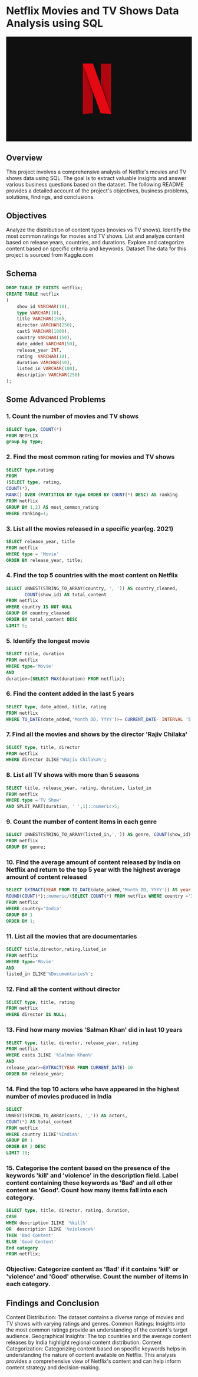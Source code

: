 # Netflix Movies and TV Shows Data Analysis using SQL

![Netflix Logo](https://github.com/rawat24anuj/netflix_sql_project/blob/main/Netflix%20Logo.jpg)

## Overview
This project involves a comprehensive analysis of Netflix's movies and TV shows data using SQL. The goal is to extract valuable insights and answer various business questions based on the dataset. The following README provides a detailed account of the project's objectives, business problems, solutions, findings, and conclusions.

## Objectives
Analyze the distribution of content types (movies vs TV shows).
Identify the most common ratings for movies and TV shows.
List and analyze content based on release years, countries, and durations.
Explore and categorize content based on specific criteria and keywords.
Dataset
The data for this project is sourced from Kaggle.com

## Schema
```sql
DROP TABLE IF EXISTS netflix;
CREATE TABLE netflix
(
	show_id VARCHAR(10),
	type VARCHAR(10),
	title VARCHAR(150),
	director VARCHAR(250),
	castS VARCHAR(1000),
	country VARCHAR(150),
	date_added VARCHAR(50),
	release_year INT,
	rating  VARCHAR(10),
	duration VARCHAR(50),
	listed_in VARCHAR(100),
	description VARCHAR(250)
);
```

## Some Advanced Problems


### 1. Count the number of movies and TV shows
```sql
SELECT type, COUNT(*)
FROM NETFLIX
group by type;
```


### 2. Find the most common rating for movies and TV shows
```sql
SELECT type,rating
FROM 
(SELECT type, rating,
COUNT(*),
RANK() OVER (PARTITION BY type ORDER BY COUNT(*) DESC) AS ranking
FROM netflix
GROUP BY 1,2) AS most_common_rating
WHERE ranking=1;
```

### 3. List all the movies released in a specific year(eg. 2021)
```sql
SELECT release_year, title
FROM netflix
WHERE type = 'Movie'
ORDER BY release_year, title;
```


### 4. Find the top 5 countries with the most content on Netflix
```sql
SELECT UNNEST(STRING_TO_ARRAY(country, ', ')) AS country_cleaned,
	   COUNT(show_id) AS total_content
FROM netflix
WHERE country IS NOT NULL
GROUP BY country_cleaned
ORDER BY total_content DESC
LIMIT 5;
```


### 5. Identify the longest movie
```sql
SELECT title, duration
FROM netflix
WHERE type='Movie'
AND 
duration=(SELECT MAX(duration) FROM netflix);
```


### 6. Find the content added in the last 5 years
```sql
SELECT type, date_added, title, rating
FROM netflix
WHERE TO_DATE(date_added,'Month DD, YYYY')>= CURRENT_DATE- INTERVAL '5 years';
```


### 7. Find all the movies and shows by the director 'Rajiv Chilaka'
```sql
SELECT type, title, director
FROM netflix
WHERE director ILIKE'%Rajiv Chilaka%';
```


### 8. List all TV shows with more than 5 seasons
```sql
SELECT title, release_year, rating, duration, listed_in
FROM netflix
WHERE type ='TV Show'
AND SPLIT_PART(duration, ' ',1)::numeric>5;
```


### 9. Count the number of content items in each genre
```sql
SELECT UNNEST(STRING_TO_ARRAY(listed_in,',')) AS genre, COUNT(show_id)
FROM netflix
GROUP BY genre;
```


### 10. Find the average amount of content released by India on Netflix and return to the top 5 year with the highest average amount of content released
```sql
SELECT EXTRACT(YEAR FROM TO_DATE(date_added,'Month DD, YYYY')) AS year,COUNT(*),
ROUND(COUNT(*)::numeric/(SELECT COUNT(*) FROM netflix WHERE country ='India')::numeric *100,2) AS avg_content_per_year
FROM netflix
WHERE country='India'
GROUP BY 1
ORDER BY 1;
```


### 11. List all the movies that are documentaries
```sql
SELECT title,director,rating,listed_in
FROM netflix
WHERE type='Movie'
AND 
listed_in ILIKE'%Documentaries%';
```

### 12. Find all the content without director
```sql
SELECT type, title, rating
FROM netflix
WHERE director IS NULL;
```

### 13. Find how many movies 'Salman Khan' did in last 10 years
```sql
SELECT type, title, director, release_year, rating
FROM netflix
WHERE casts ILIKE '%Salman Khan%'
AND 
release_year>=EXTRACT(YEAR FROM CURRENT_DATE)-10
ORDER BY release_year;
```

### 14. Find the top 10 actors who have appeared in the highest number of movies produced in India
```sql
SELECT
UNNEST(STRING_TO_ARRAY(casts, ',')) AS actors,
COUNT(*) AS total_content
FROM netflix
WHERE country ILIKE'%India%'
GROUP BY 1
ORDER BY 2 DESC
LIMIT 10;
```

### 15. Categorise the content based on the presence of the keywords 'kill' and 'violence' in the description field. Label content containing these keywords as 'Bad' and all other content as 'Good'. Count how many items fall into each category.
```sql
SELECT type, title, director, rating, duration,
CASE
WHEN description ILIKE '%kill%'
OR  description ILIKE '%violence%'
THEN 'Bad Content'
ELSE 'Good Content'
End category
FROM netflix;
```

### Objective: Categorize content as 'Bad' if it contains 'kill' or 'violence' and 'Good' otherwise. Count the number of items in each category.

## Findings and Conclusion
Content Distribution: The dataset contains a diverse range of movies and TV shows with varying ratings and genres.
Common Ratings: Insights into the most common ratings provide an understanding of the content's target audience.
Geographical Insights: The top countries and the average content releases by India highlight regional content distribution.
Content Categorization: Categorizing content based on specific keywords helps in understanding the nature of content available on Netflix.
This analysis provides a comprehensive view of Netflix's content and can help inform content strategy and decision-making.
 


